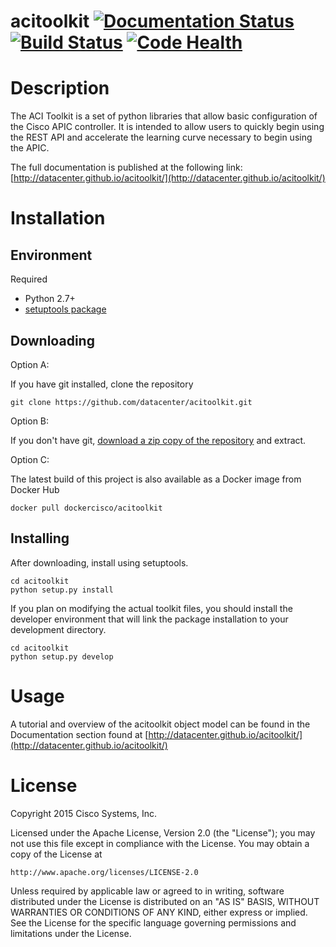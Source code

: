# acitoolkit [![Documentation Status](https://readthedocs.org/projects/acitoolkit/badge/?version=latest)](https://readthedocs.org/projects/acitoolkit/?badge=latest) [![Build Status](https://api.shippable.com/projects/54ea96315ab6cc13528d52ad/badge?branchName=master)](https://app.shippable.com/projects/54ea96315ab6cc13528d52ad/builds/latest) [![Code Health](https://landscape.io/github/datacenter/acitoolkit/master/landscape.svg?style=flat)](https://landscape.io/github/datacenter/acitoolkit/master)


# Description

The ACI Toolkit is a set of python libraries that allow basic
configuration of the Cisco APIC controller. It is intended to allow users to quickly begin using the REST API and accelerate the learning curve necessary to begin using the APIC.

The full documentation is published at the following link:
[http://datacenter.github.io/acitoolkit/](http://datacenter.github.io/acitoolkit/)


# Installation

## Environment

Required

* Python 2.7+
* [setuptools package](https://pypi.python.org/pypi/setuptools)

## Downloading

Option A:

If you have git installed, clone the repository

    git clone https://github.com/datacenter/acitoolkit.git

Option B:

If you don't have git, [download a zip copy of the repository](https://github.com/datacenter/acitoolkit/archive/master.zip) and extract.

Option C:

The latest build of this project is also available as a Docker image from Docker Hub

    docker pull dockercisco/acitoolkit 

## Installing

After downloading, install using setuptools.

    cd acitoolkit
    python setup.py install

If you plan on modifying the actual toolkit files, you should install the developer environment that will link the package installation to your development directory.

    cd acitoolkit
    python setup.py develop

# Usage

A tutorial and overview of the acitoolkit object model can be found in
the Documentation section found at
[http://datacenter.github.io/acitoolkit/](http://datacenter.github.io/acitoolkit/)

# License

Copyright 2015 Cisco Systems, Inc.

Licensed under the Apache License, Version 2.0 (the "License");
you may not use this file except in compliance with the License.
You may obtain a copy of the License at

    http://www.apache.org/licenses/LICENSE-2.0

Unless required by applicable law or agreed to in writing, software
distributed under the License is distributed on an "AS IS" BASIS,
WITHOUT WARRANTIES OR CONDITIONS OF ANY KIND, either express or implied.
See the License for the specific language governing permissions and
limitations under the License.
